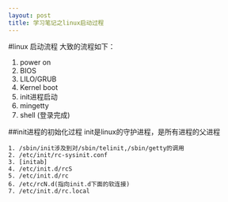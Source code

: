 ```yaml
---
layout: post
title: 学习笔记之linux启动过程
---
```

#linux 启动流程
大致的流程如下：

 1. power on
 2. BIOS
 3. LILO/GRUB
 4. Kernel boot
 5. init进程启动
 6. mingetty
 7. shell (登录完成)

##init进程的初始化过程
init是linux的守护进程，是所有进程的父进程

	1. /sbin/init涉及到对/sbin/telinit,/sbin/getty的调用
	2. /etc/init/rc-sysinit.conf
	3. [initab]
	4. /etc/init.d/rcS
	5. /etc/init.d/rc
	6. /etc/rcN.d(指向init.d下面的软连接)
	7. /etc/init.d/rc.local




